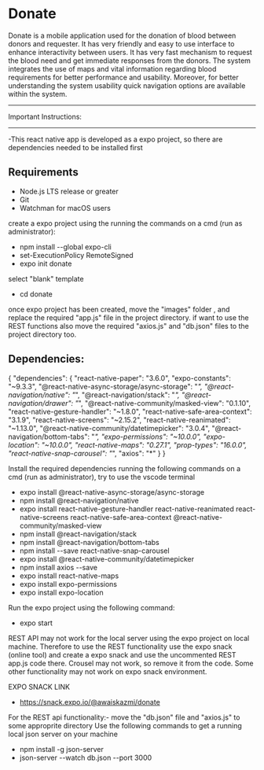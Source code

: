 # Donate
Donate is a mobile application used for the donation of blood between donors and requester. It has very friendly and easy to use interface to enhance interactivity between users. It has very fast mechanism to request the blood need and get immediate responses from the donors. The system integrates the use of maps and vital information regarding blood requirements for better performance and usability. Moreover, for better understanding the system usability quick navigation options are available within the system. 

*******************************************************************************************************************
Important Instructions:
*******************************************************************************************************************
-This react native app is developed as a expo project, so there are dependencies needed to be installed first

Requirements
------------------
- Node.js LTS release or greater
- Git
- Watchman for macOS users

create a expo project using the running the commands on a cmd (run as administrator):

- npm install --global expo-cli
- set-ExecutionPolicy RemoteSigned
- expo init donate

select "blank" template
- cd donate

once expo project has been created, move the "images" folder , and replace the required "app.js" file in the project directory.
if want to use the REST functions also move the required "axios.js" and "db.json" files to the project directory too.


Dependencies:
--------------------------
{
  "dependencies": {
    "react-native-paper": "3.6.0",
    "expo-constants": "~9.3.3",
    "@react-native-async-storage/async-storage": "*",
    "@react-navigation/native": "*",
    "@react-navigation/stack": "*",
    "@react-navigation/drawer": "*",
    "@react-native-community/masked-view": "0.1.10",
    "react-native-gesture-handler": "~1.8.0",
    "react-native-safe-area-context": "3.1.9",
    "react-native-screens": "~2.15.2",
    "react-native-reanimated": "~1.13.0",
    "@react-native-community/datetimepicker": "3.0.4",
    "@react-navigation/bottom-tabs": "*",
    "expo-permissions": "~10.0.0",
    "expo-location": "~10.0.0",
    "react-native-maps": "0.27.1",
    "prop-types": "16.0.0",
    "react-native-snap-carousel": "*",
    "axios": "*"
  }
}

Install the required dependencies running the following commands on a cmd (run as administrator), 
try to use the vscode terminal

- expo install @react-native-async-storage/async-storage
- npm install @react-navigation/native
- expo install react-native-gesture-handler react-native-reanimated react-native-screens react-native-safe-area-context @react-native-community/masked-view
- npm install @react-navigation/stack
- npm install @react-navigation/bottom-tabs
- npm install --save react-native-snap-carousel 
- expo install @react-native-community/datetimepicker
- npm install axios --save
- expo install react-native-maps
- expo install expo-permissions
- expo install expo-location



Run the expo project using the following command:
- expo start

REST API may not work for the local server using the expo project on local machine. 
Therefore to use the REST functionality use the expo snack (online tool) and create a expo snack 
and use the uncommented REST app.js code there.
Crousel may not work, so remove it from the code.
Some other functionality may not work on expo snack environment.

EXPO SNACK LINK
- https://snack.expo.io/@awaiskazmi/donate


For the REST api functionality:-
move the "db.json" file and "axios.js" to some approprite directory
Use the following commands to get a running local json server on your machine

- npm install -g json-server
- json-server --watch db.json --port 3000 
